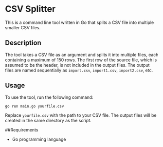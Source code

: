 # CSV Splitter

This is a command line tool written in Go that splits a CSV file into multiple smaller CSV files.

## Description

The tool takes a CSV file as an argument and splits it into multiple files, each containing a maximum of 150 rows. The first row of the source file, which is assumed to be the header, is not included in the output files. The output files are named sequentially as `import.csv`, `import1.csv`, `import2.csv`, etc.

## Usage

To use the tool, run the following command:

```bash
go run main.go yourfile.csv
```

Replace `yourfile.csv` with the path to your CSV file. The output files will be created in the same directory as the script.

##Requirements

* Go programming language